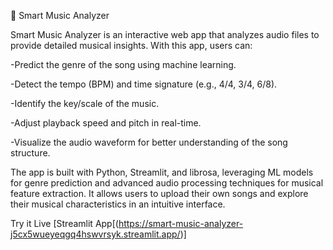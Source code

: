 🎵 Smart Music Analyzer

Smart Music Analyzer is an interactive web app that analyzes audio files to provide detailed musical insights. With this app, users can:

-Predict the genre of the song using machine learning.

-Detect the tempo (BPM) and time signature (e.g., 4/4, 3/4, 6/8).

-Identify the key/scale of the music.

-Adjust playback speed and pitch in real-time.

-Visualize the audio waveform for better understanding of the song structure.

The app is built with Python, Streamlit, and librosa, leveraging ML models for genre prediction and advanced audio processing techniques for musical feature extraction. It allows users to upload their own songs and explore their musical characteristics in an intuitive interface.

 Try it Live
[Streamlit App[(https://smart-music-analyzer-j5cx5wueyeqgq4hswvrsyk.streamlit.app/)]

